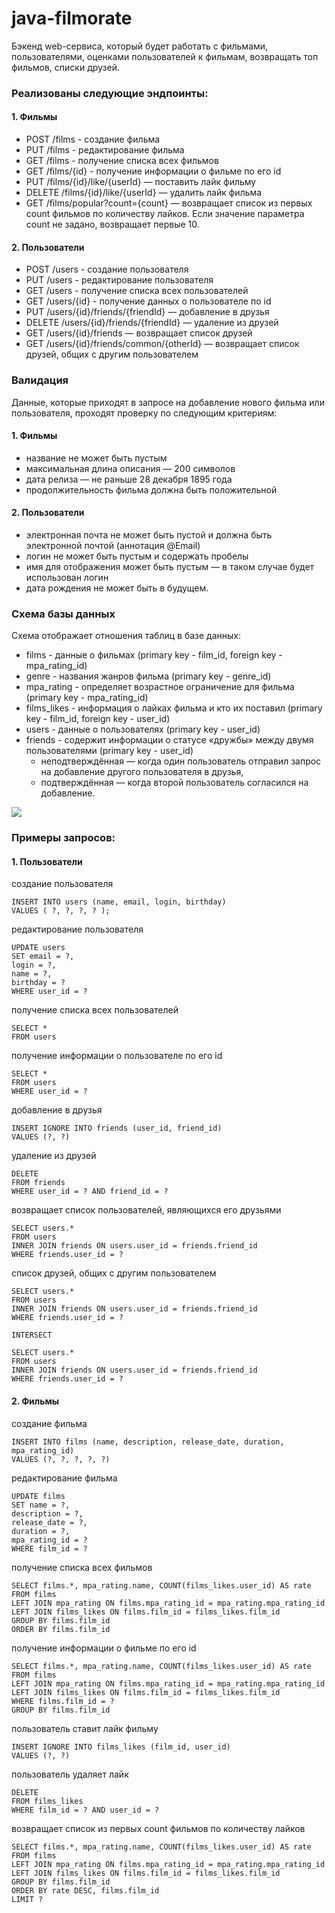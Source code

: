 # java-filmorate

Бэкенд web-сервиса, который будет работать с фильмами, пользователями, оценками пользователей к фильмам,
возвращать топ фильмов, списки друзей.

### Реализованы следующие эндпоинты:

#### 1. Фильмы

* POST /films - создание фильма
* PUT /films - редактирование фильма
* GET /films - получение списка всех фильмов
* GET /films/{id} - получение информации о фильме по его id
* PUT /films/{id}/like/{userId} — поставить лайк фильму
* DELETE /films/{id}/like/{userId} — удалить лайк фильма
* GET /films/popular?count={count} — возвращает список из первых count фильмов по количеству лайков.
  Если значение параметра count не задано, возвращает первые 10.

#### 2. Пользователи

* POST /users - создание пользователя
* PUT /users - редактирование пользователя
* GET /users - получение списка всех пользователей
* GET /users/{id} - получение данных о пользователе по id
* PUT /users/{id}/friends/{friendId} — добавление в друзья
* DELETE /users/{id}/friends/{friendId} — удаление из друзей
* GET /users/{id}/friends — возвращает список друзей
* GET /users/{id}/friends/common/{otherId} — возвращает список друзей, общих с другим пользователем

### Валидация

Данные, которые приходят в запросе на добавление нового фильма или пользователя,
проходят проверку по следующим критериям:

#### 1. Фильмы

* название не может быть пустым
* максимальная длина описания — 200 символов
* дата релиза — не раньше 28 декабря 1895 года
* продолжительность фильма должна быть положительной

#### 2. Пользователи

* электронная почта не может быть пустой и должна быть электронной почтой (аннотация @Email)
* логин не может быть пустым и содержать пробелы
* имя для отображения может быть пустым — в таком случае будет использован логин
* дата рождения не может быть в будущем.

### Схема базы данных

Схема отображает отношения таблиц в базе данных:

* films - данные о фильмах (primary key - film_id, foreign key - mpa_rating_id)
* genre - названия жанров фильма (primary key - genre_id)
* mpa_rating - определяет возрастное ограничение для фильма (primary key - mpa_rating_id)
* films_likes - информация о лайках фильма и кто их поставил (primary key - film_id, foreign key - user_id)
* users - данные о пользователях (primary key - user_id)
* friends - содержит информации о статусе «дружбы» между двумя пользователями (primary key - user_id)
    * неподтверждённая — когда один пользователь отправил запрос на добавление другого пользователя в друзья,
    * подтверждённая — когда второй пользователь согласился на добавление.

![](https://github.com/DaryaSerova/java-filmorate/blob/add-friends-likes/БД_java-filmorate.png)

### Примеры запросов:

#### 1. Пользователи

создание пользователя

```
INSERT INTO users (name, email, login, birthday)
VALUES ( ?, ?, ?, ? );
```

редактирование пользователя

```
UPDATE users
SET email = ?,
login = ?,
name = ?,
birthday = ?
WHERE user_id = ?
```

получение списка всех пользователей

```
SELECT *
FROM users
```

получение информации о пользователе по его id

```
SELECT *
FROM users
WHERE user_id = ?
```

добавление в друзья

```
INSERT IGNORE INTO friends (user_id, friend_id)
VALUES (?, ?)
```

удаление из друзей

```
DELETE
FROM friends
WHERE user_id = ? AND friend_id = ?
```

возвращает список пользователей, являющихся его друзьями

```
SELECT users.*
FROM users
INNER JOIN friends ON users.user_id = friends.friend_id
WHERE friends.user_id = ?
```

список друзей, общих с другим пользователем

```
SELECT users.*
FROM users
INNER JOIN friends ON users.user_id = friends.friend_id
WHERE friends.user_id = ?

INTERSECT

SELECT users.*
FROM users
INNER JOIN friends ON users.user_id = friends.friend_id
WHERE friends.user_id = ?
```

#### 2. Фильмы

создание фильма

```
INSERT INTO films (name, description, release_date, duration, mpa_rating_id)
VALUES (?, ?, ?, ?, ?)
```

редактирование фильма

```
UPDATE films
SET name = ?,
description = ?,
release_date = ?,
duration = ?,
mpa_rating_id = ?
WHERE film_id = ?
```

получение списка всех фильмов

```
SELECT films.*, mpa_rating.name, COUNT(films_likes.user_id) AS rate
FROM films
LEFT JOIN mpa_rating ON films.mpa_rating_id = mpa_rating.mpa_rating_id
LEFT JOIN films_likes ON films.film_id = films_likes.film_id
GROUP BY films.film_id
ORDER BY films.film_id
```

получение информации о фильме по его id

```
SELECT films.*, mpa_rating.name, COUNT(films_likes.user_id) AS rate
FROM films
LEFT JOIN mpa_rating ON films.mpa_rating_id = mpa_rating.mpa_rating_id
LEFT JOIN films_likes ON films.film_id = films_likes.film_id
WHERE films.film_id = ?
GROUP BY films.film_id
```

пользователь ставит лайк фильму

```
INSERT IGNORE INTO films_likes (film_id, user_id)
VALUES (?, ?)
```

пользователь удаляет лайк

```
DELETE
FROM films_likes
WHERE film_id = ? AND user_id = ?
```

возвращает список из первых count фильмов по количеству лайков

```
SELECT films.*, mpa_rating.name, COUNT(films_likes.user_id) AS rate
FROM films
LEFT JOIN mpa_rating ON films.mpa_rating_id = mpa_rating.mpa_rating_id
LEFT JOIN films_likes ON films.film_id = films_likes.film_id
GROUP BY films.film_id
ORDER BY rate DESC, films.film_id
LIMIT ?
```
